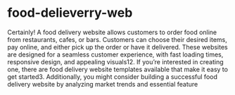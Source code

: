 # food-delieverry-web
Certainly! A food delivery website allows customers to order food online from restaurants, cafes, or bars. Customers can choose their desired items, pay online, and either pick up the order or have it delivered. These websites are designed for a seamless customer experience, with fast loading times, responsive design, and appealing visuals12. If you’re interested in creating one, there are food delivery website templates available that make it easy to get started3. Additionally, you might consider building a successful food delivery website by analyzing market trends and essential feature
